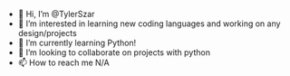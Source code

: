 - 👋 Hi, I’m @TylerSzar
- 👀 I’m interested in learning new coding languages and working on any design/projects
- 🌱 I’m currently learning Python!
- 💞️ I’m looking to collaborate on projects with python
- 📫 How to reach me N/A


